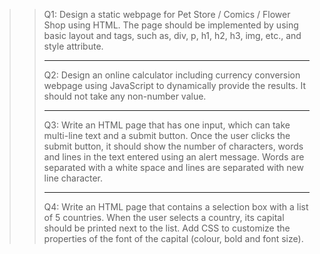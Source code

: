 
>>Q1: Design a static webpage for Pet Store / Comics / Flower Shop using HTML. The page
should be implemented by using basic layout and tags, such as, div, p, h1, h2, h3, img,
etc., and style attribute.<br><hr>
>>Q2: Design an online calculator including currency conversion webpage using JavaScript
to dynamically provide the results. It should not take any non-number value.<br><hr>
>>Q3: Write an HTML page that has one input, which can take multi-line text and a submit
button. Once the user clicks the submit button, it should show the number of
characters, words and lines in the text entered using an alert message. Words are
separated with a white space and lines are separated with new line character.
<br><hr>
>>Q4: Write an HTML page that contains a selection box with a list of 5 countries. When the
user selects a country, its capital should be printed next to the list. Add CSS to
customize the properties of the font of the capital (colour, bold and font size).
